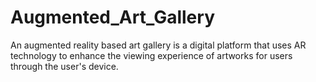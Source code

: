 # Augmented_Art_Gallery
An augmented reality based art gallery is a digital platform that uses AR technology to enhance the viewing experience of artworks for users through the user's device.
